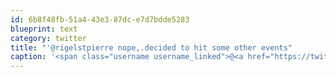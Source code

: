 ```yaml
---
id: 6b8f48fb-51a4-43e3-87dc-e7d7bdde5283
blueprint: text
category: twitter
title: "'@rigelstpierre nope,.decided to hit some other events"
caption: '<span class="username username_linked">@<a href="https://twitter.com/rigelstpierre" title="Rigel St. Pierre">rigelstpierre</a></span> nope,.decided to hit some other events'
---
```

